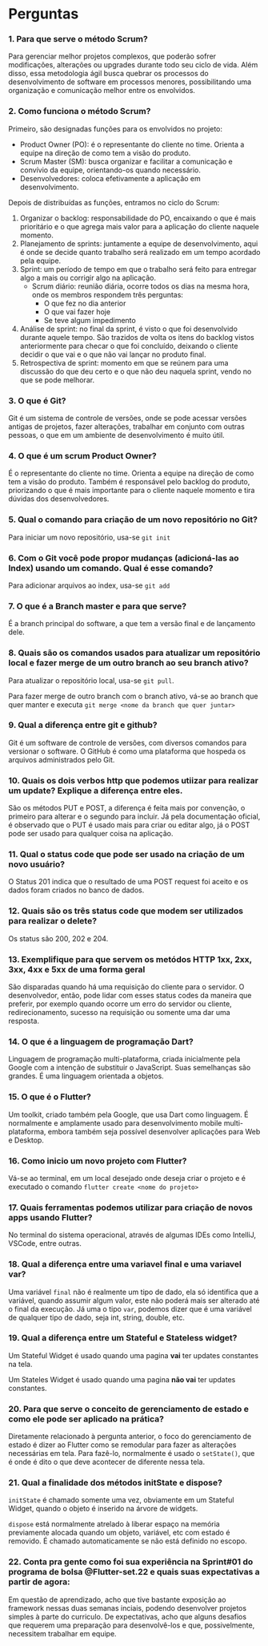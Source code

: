 # Perguntas

### 1. Para que serve o método Scrum?

Para gerenciar melhor projetos complexos, que poderão sofrer modificações, alterações ou upgrades durante todo seu ciclo de vida. Além disso, essa metodologia ágil busca quebrar os processos do desenvolvimento de software em processos menores, possibilitando uma organização e comunicação melhor entre os envolvidos.

### 2. Como funciona o método Scrum?

Primeiro, são designadas funções para os envolvidos no projeto:

-   Product Owner (PO): é o representante do cliente no time. Orienta a equipe na direção de como tem a visão do produto.
-   Scrum Master (SM): busca organizar e facilitar a comunicação e convívio da equipe, orientando-os quando necessário.
-   Desenvolvedores: coloca efetivamente a aplicação em desenvolvimento.

Depois de distribuídas as funções, entramos no ciclo do Scrum:

1. Organizar o backlog: responsabilidade do PO, encaixando o que é mais prioritário e o que agrega mais valor para a aplicação do cliente naquele momento.
2. Planejamento de sprints: juntamente a equipe de desenvolvimento, aqui é onde se decide quanto trabalho será realizado em um tempo acordado pela equipe.
3. Sprint: um período de tempo em que o trabalho será feito para entregar algo a mais ou corrigir algo na aplicação.
    - Scrum diário: reunião diária, ocorre todos os dias na mesma hora, onde os membros respondem três perguntas:
        - O que fez no dia anterior
        - O que vai fazer hoje
        - Se teve algum impedimento
4. Análise de sprint: no final da sprint, é visto o que foi desenvolvido durante aquele tempo. São trazidos de volta os itens do backlog vistos anteriormente para checar o que foi concluído, deixando o cliente decidir o que vai e o que não vai lançar no produto final.
5. Retrospectiva de sprint: momento em que se reúnem para uma discussão do que deu certo e o que não deu naquela sprint, vendo no que se pode melhorar.

### 3. O que é Git?

Git é um sistema de controle de versões, onde se pode acessar versões antigas de projetos, fazer alterações, trabalhar em conjunto com outras pessoas, o que em um ambiente de desenvolvimento é muito útil.

### 4. O que é um scrum Product Owner?

É o representante do cliente no time. Orienta a equipe na direção de como tem a visão do produto. Também é responsável pelo backlog do produto, priorizando o que é mais importante para o cliente naquele momento e tira dúvidas dos desenvolvedores.

### 5. Qual o comando para criação de um novo repositório no Git?

Para iniciar um novo repositório, usa-se ```git init```

### 6. Com o Git você pode propor mudanças (adicioná-las ao Index) usando um comando. Qual é esse comando? 

Para adicionar arquivos ao index, usa-se ```git add```

### 7. O que é a Branch master e para que serve? 

É a branch principal do software, a que tem a versão final e de lançamento dele.

### 8. Quais são os comandos usados para atualizar um repositório local e fazer merge de um outro branch ao seu branch ativo?

Para atualizar o repositório local, usa-se ```git pull```.

Para fazer merge de outro branch com o branch ativo, vá-se ao branch que quer manter e executa ```git merge <nome da branch que quer juntar>```

### 9. Qual a diferença entre git e github?

Git é um software de controle de versões, com diversos comandos para versionar o software. O GitHub é como uma plataforma que hospeda os arquivos administrados pelo Git.

### 10. Quais os dois verbos http que podemos utiizar para realizar um update? Explique a diferença entre eles.

São os métodos PUT e POST, a diferença é feita mais por convenção, o primeiro para alterar e o segundo para incluir. Já pela documentação oficial, é observado que o PUT é usado mais para criar ou editar algo, já o POST pode ser usado para qualquer coisa na aplicação.

### 11. Qual o status code que pode ser usado na criação de um novo usuário? 

O Status 201 indica que o resultado de uma POST request foi aceito e os dados foram criados no banco de dados.  

### 12. Quais são os três status code que modem ser utilizados para realizar o delete? 

Os status são 200, 202 e 204.

### 13. Exemplifique para que servem os metódos HTTP 1xx, 2xx, 3xx, 4xx e 5xx de uma forma geral

São disparadas quando há uma requisição do cliente para o servidor. O desenvolvedor, então, pode lidar com esses status codes da maneira que preferir, por exemplo quando ocorre um erro do servidor ou cliente, redirecionamento, sucesso na requisição ou somente uma dar uma resposta.

### 14. O que é a linguagem de programação Dart?

Linguagem de programação multi-plataforma, criada inicialmente pela Google com a intenção de substituir o JavaScript. Suas semelhanças são grandes. É uma linguagem orientada a objetos.

### 15. O que é o Flutter?

Um toolkit, criado também pela Google, que usa Dart como linguagem. É normalmente e amplamente usado para desenvolvimento mobile multi-plataforma, embora também seja possível desenvolver aplicações para Web e Desktop.

### 16. Como inicio um novo projeto com Flutter?

Vá-se ao terminal, em um local desejado onde deseja criar o projeto e é executado o comando ```flutter create <nome do projeto>```

### 17. Quais ferramentas podemos utilizar para criação de novos apps usando Flutter?

No terminal do sistema operacional, através de algumas IDEs como IntelliJ, VSCode, entre outras.

### 18. Qual a diferença entre uma variavel final e uma variavel var?

Uma variável ```final``` não é realmente um tipo de dado, ela só identifica que a variável, quando assumir algum valor, este não poderá mais ser alterado até o final da execução. 
Já uma o tipo ```var```, podemos dizer que é uma variável de qualquer tipo de dado, seja int, string, double, etc.

### 19. Qual a diferença entre um Stateful e Stateless widget?

Um Stateful Widget é usado quando uma pagina **vai** ter updates constantes na tela.

Um Stateles Widget é usado quando uma pagina **não vai** ter updates constantes.

### 20. Para que serve o conceito de gerenciamento de estado e como ele pode ser aplicado na prática?

Diretamente relacionado à pergunta anterior, o foco do gerenciamento de estado é dizer ao Flutter como se remodular para fazer as alterações necessárias em tela. Para fazê-lo, normalmente é usado o ```setState()```, que é onde é dito o que deve acontecer de diferente nessa tela.

### 21. Qual a finalidade dos métodos initState e dispose?

```initState``` é chamado somente uma vez, obviamente em um Stateful Widget, quando o objeto é inserido na árvore de widgets. 

```dispose``` está normalmente atrelado à liberar espaço na memória previamente alocada quando um objeto, variável, etc com estado é removido. É chamado automaticamente se não está definido no escopo.

### 22. Conta pra gente como foi sua experiência na Sprint#01 do programa de bolsa @Flutter-set.22 e quais suas expectativas a partir de agora:

Em questão de aprendizado, acho que tive bastante exposição ao framework nessas duas semanas inciais, podendo desenvolver projetos simples à parte do curriculo. De expectativas, acho que alguns desafios que requerem uma preparação para desenvolvê-los e que, possivelmente, necessitem trabalhar em equipe.